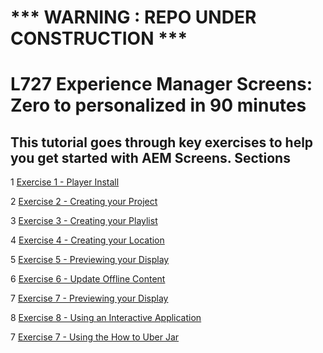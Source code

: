# 

*** WARNING : REPO UNDER CONSTRUCTION ***
================================================
L727
Experience Manager Screens: Zero to personalized in 90 minutes
================================================

This tutorial goes through key exercises to help you get started with AEM Screens.
Sections
--------

1 [Exercise 1 - Player Install](Excercise_Files/LESSON01/LESSON01-player.md)  

2 [Exercise 2 - Creating your Project](Excercise_Files/LESSON02/LESSON02-project.md)

3 [Exercise 3 - Creating your Playlist](Excercise_Files/LESSON03/LESSON03-playlist.md)

4 [Exercise 4 - Creating your Location](Excercise_Files/LESSON04/LESSON04-location.md)

5 [Exercise 5 - Previewing your Display](Excercise_Files/LESSON05/LESSON05-preview-display.md)

6 [Exercise 6 - Update Offline Content](Excercise_Files/LESSON06/LESSON06-offline-content.md)

7 [Exercise 7 - Previewing your Display](Excercise_Files/LESSON07/LESSON07-attach-player.md)

8 [Exercise 8 - Using an Interactive Application](Excercise_Files/LESSON08/LESSON08-applications.md)

7 [Exercise 7 - Using the How to Uber Jar](Excercise_Files/LESSON09/LESSON09-howto.md)


